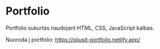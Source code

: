 # Portfolio
Portfolio sukurtas naudojant HTML, CSS, JavaScript kalbas. 

Nuoroda į portfolio:
https://pijusit-portfolio.netlify.app/
